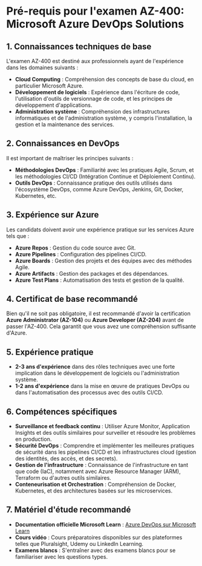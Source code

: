 # Pré-requis pour l'examen AZ-400: Microsoft Azure DevOps Solutions

## 1. Connaissances techniques de base
L'examen AZ-400 est destiné aux professionnels ayant de l'expérience dans les domaines suivants :
- **Cloud Computing** : Compréhension des concepts de base du cloud, en particulier Microsoft Azure.
- **Développement de logiciels** : Expérience dans l'écriture de code, l'utilisation d'outils de versionnage de code, et les principes de développement d'applications.
- **Administration système** : Compréhension des infrastructures informatiques et de l'administration système, y compris l'installation, la gestion et la maintenance des services.

## 2. Connaissances en DevOps
Il est important de maîtriser les principes suivants :
- **Méthodologies DevOps** : Familiarité avec les pratiques Agile, Scrum, et les méthodologies CI/CD (Intégration Continue et Déploiement Continu).
- **Outils DevOps** : Connaissance pratique des outils utilisés dans l'écosystème DevOps, comme Azure DevOps, Jenkins, Git, Docker, Kubernetes, etc.

## 3. Expérience sur Azure
Les candidats doivent avoir une expérience pratique sur les services Azure tels que :
- **Azure Repos** : Gestion du code source avec Git.
- **Azure Pipelines** : Configuration des pipelines CI/CD.
- **Azure Boards** : Gestion des projets et des équipes avec des méthodes Agile.
- **Azure Artifacts** : Gestion des packages et des dépendances.
- **Azure Test Plans** : Automatisation des tests et gestion de la qualité.

## 4. Certificat de base recommandé
Bien qu'il ne soit pas obligatoire, il est recommandé d'avoir la certification **Azure Administrator (AZ-104)** ou **Azure Developer (AZ-204)** avant de passer l'AZ-400. Cela garantit que vous avez une compréhension suffisante d'Azure.

## 5. Expérience pratique
- **2-3 ans d'expérience** dans des rôles techniques avec une forte implication dans le développement de logiciels ou l'administration système.
- **1-2 ans d'expérience** dans la mise en œuvre de pratiques DevOps ou dans l'automatisation des processus avec des outils CI/CD.

## 6. Compétences spécifiques
- **Surveillance et feedback continu** : Utiliser Azure Monitor, Application Insights et des outils similaires pour surveiller et résoudre les problèmes en production.
- **Sécurité DevOps** : Comprendre et implémenter les meilleures pratiques de sécurité dans les pipelines CI/CD et les infrastructures cloud (gestion des identités, des accès, et des secrets).
- **Gestion de l'infrastructure** : Connaissance de l'infrastructure en tant que code (IaC), notamment avec Azure Resource Manager (ARM), Terraform ou d'autres outils similaires.
- **Conteneurisation et Orchestration** : Compréhension de Docker, Kubernetes, et des architectures basées sur les microservices.

## 7. Matériel d'étude recommandé
- **Documentation officielle Microsoft Learn** : [Azure DevOps sur Microsoft Learn](https://docs.microsoft.com/fr-fr/learn/paths/azure-devops-engineer/)
- **Cours vidéo** : Cours préparatoires disponibles sur des plateformes telles que Pluralsight, Udemy ou LinkedIn Learning.
- **Examens blancs** : S'entraîner avec des examens blancs pour se familiariser avec les questions types.
